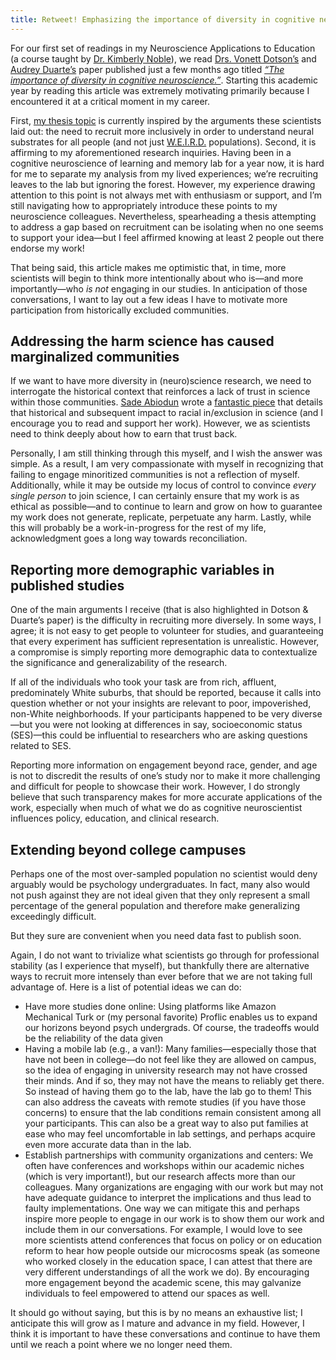 ```yaml
---
title: Retweet! Emphasizing the importance of diversity in cognitive neuroscience research
---
```


For our first set of readings in my Neuroscience Applications to Education (a course taught by [Dr. Kimberly Noble](https://www.tc.columbia.edu/faculty/kgn2106/)), we read [Drs. Vonett Dotson’s](https://chp.phhp.ufl.edu/about-2/people/core-faculty/vonetta-dotson-phd/) and [Audrey Duarte’s](https://psychology.gatech.edu/audrey-duart) paper published just a few months ago titled [*“The importance of diversity in cognitive neuroscience.”*](https://nyaspubs.onlinelibrary.wiley.com/doi/abs/10.1111/nyas.14268#:~:text=We%20argue%20that%20these%20demographics,for%20the%20diverse%2C%20general%20population.&text=We%20argue%20that%20greater%20diversity,needs%20of%20a%20diverse%20population.). Starting this academic year by reading this article was extremely motivating primarily because I encountered it at a critical moment in my career. 

First, [my thesis topic](https://greyes1996.github.io/research/) is currently inspired by the arguments these scientists laid out: the need to recruit more inclusively in order to understand neural substrates for all people (and not just [W.E.I.R.D.](https://www.sciencemag.org/news/2019/07/western-mind-too-weird-study) populations). Second, it is affirming to my aforementioned research inquiries. Having been in a cognitive neuroscience of learning and memory lab for a year now, it is hard for me to separate my analysis from my lived experiences; we’re recruiting leaves to the lab but ignoring the forest. However, my experience drawing attention to this point is not always met with enthusiasm or support, and I’m still navigating how to appropriately introduce these points to my neuroscience colleagues. Nevertheless, spearheading a thesis attempting to address a gap based on recruitment can be isolating when no one seems to support your idea—but I feel affirmed knowing at least 2 people out there endorse my work!

That being said, this article makes me optimistic that, in time, more scientists will begin to think more intentionally about who is—and more importantly—who *is not* engaging in our studies. In anticipation of those conversations, I want to lay out a few ideas I have to motivate more participation from historically excluded communities. 

## Addressing the harm science has caused marginalized communities

If we want to have more diversity in (neuro)science research, we need to interrogate the historical context that reinforces a lack of trust in science within those communities. [Sade Abiodun](https://www.sade.space/) wrote a [fantastic piece](https://www.frontiersin.org/articles/10.3389/fnhum.2019.00280/full) that details that historical and subsequent impact to racial in/exclusion in science (and I encourage you to read and support her work). However, we as scientists need to think deeply about how to earn that trust back. 

Personally, I am still thinking through this myself, and I wish the answer was simple. As a result, I am very compassionate with myself in recognizing that failing to engage minoritized communities is not a reflection of myself. Additionally, while it may be outside my locus of control to convince *every single person* to join science, I can certainly ensure that my work is as ethical as possible—and to continue to learn and grow on how to guarantee my work does not generate, replicate, perpetuate any harm. Lastly, while this will probably be a work-in-progress for the rest of my life, acknowledgment goes a long way towards reconciliation. 

## Reporting more demographic variables in published studies

One of the main arguments I receive (that is also highlighted in Dotson & Duarte’s paper) is the difficulty in recruiting more diversely. In some ways, I agree; it is not easy to get people to volunteer for studies, and guaranteeing that every experiment has sufficient representation is unrealistic. However, a compromise is simply reporting more demographic data to contextualize the significance and generalizability of the research. 

If all of the individuals who took your task are from rich, affluent, predominately White suburbs, that should be reported, because it calls into question whether or not your insights are relevant to poor, impoverished, non-White neighborhoods. If your participants happened to be very diverse—but you were not looking at differences in say, socioeconomic status (SES)—this could be influential to researchers who are asking questions related to SES. 

Reporting more information on engagement beyond race, gender, and age is not to discredit the results of one’s study nor to make it more challenging and difficult for people to showcase their work. However, I do strongly believe that such transparency makes for more accurate applications of the work, especially when much of what we do as cognitive neuroscientist influences policy, education, and clinical research.

## Extending beyond college campuses

Perhaps one of the most over-sampled population no scientist would deny arguably would be psychology undergraduates. In fact, many also would not push against they are not ideal given that they only represent a small percentage of the general population and therefore make generalizing exceedingly difficult.

But they sure are convenient when you need data fast to publish soon. 

Again, I do not want to trivialize what scientists go through for professional stability (as I experience that myself), but thankfully there are alternative ways to recruit more intensely than ever before that we are not taking full advantage of. Here is a list of potential ideas we can do:

* Have more studies done online: Using platforms like Amazon Mechanical Turk or (my personal favorite) Proflic enables us to expand our horizons beyond psych undergrads. Of course, the tradeoffs would be the reliability of the data given 
* Having a mobile lab (e.g., a van!): Many families—especially those that have not been in college—do not feel like they are allowed on campus, so the idea of engaging in university research may not have crossed their minds. And if so, they may not have the means to reliably get there. So instead of having them go to the lab, have the lab go to them! This can also address the caveats with remote studies (if you have those concerns) to ensure that the lab conditions remain consistent among all your participants. This can also be a great way to also put families at ease who may feel uncomfortable in lab settings, and perhaps acquire even more accurate data than in the lab. 
* Establish partnerships with community organizations and centers: We often have conferences and workshops within our academic niches (which is very important!), but our research affects more than our colleagues. Many organizations are engaging with our work but may not have adequate guidance to interpret the implications and thus lead to faulty implementations. One way we can mitigate this and perhaps inspire more people to engage in our work is to show them our work and include them in our conversations. For example, I would love to see more scientists attend conferences that focus on policy or on education reform to hear how people outside our microcosms speak (as someone who worked closely in the education space, I can attest that there are very different understandings of all the work we do). By encouraging more engagement beyond the academic scene, this may galvanize individuals to feel empowered to attend our spaces as well. 

It should go without saying, but this is by no means an exhaustive list; I anticipate this will grow as I mature and advance in my field. However, I think it is important to have these conversations and continue to have them until we reach a point where we no longer need them. 


